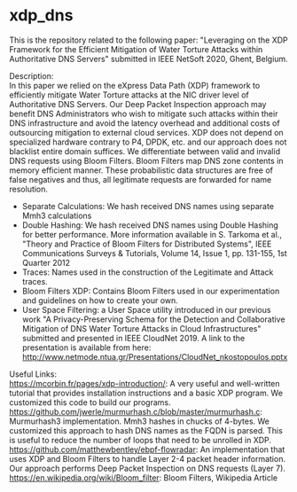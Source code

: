 # xdp_dns  
This is the repository related to the following paper: "Leveraging on the XDP Framework for the Efficient Mitigation of Water Torture Attacks within Authoritative DNS Servers" submitted in IEEE NetSoft 2020, Ghent, Belgium.  
  
Description:  
In this paper we relied on the eXpress Data Path (XDP) framework to efficiently mitigate Water Torture attacks at the NIC driver level of Authoritative DNS Servers. Our Deep Packet Inspection approach may benefit DNS Administrators who wish to mitigate such attacks within their DNS infrastructure and avoid the latency overhead and additional costs of outsourcing mitigation to external cloud services. XDP does not depend on specialized hardware contrary to P4, DPDK, etc. and our approach does not blacklist entire domain suffices. We differentiate between valid and invalid DNS requests using Bloom Filters. Bloom Filters map DNS zone contents in memory efficient manner. These probabilistic data structures are free of false negatives and thus, all legitimate requests are forwarded for name resolution.  
  
- Separate Calculations: We hash received DNS names using separate Mmh3 calculations  
- Double Hashing: We hash received DNS names using Double Hashing for better performance. More information available in S. Tarkoma et al., "Theory and Practice of Bloom Filters for Distributed Systems", IEEE Communications Surveys & Tutorials, Volume 14, Issue 1, pp. 131-155, 1st Quarter 2012  
- Traces: Names used in the construction of the Legitimate and Attack traces.  
- Bloom Filters XDP: Contains Bloom Filters used in our experimentation and guidelines on how to create your own.   
- User Space Filtering: a User Space utility introduced in our previous work "A Privacy-Preserving Schema for the Detection and Collaborative Mitigation of DNS Water Torture Attacks in Cloud Infrastructures" submitted and presented in IEEE CloudNet 2019. A link to the presentation is available from here: http://www.netmode.ntua.gr/Presentations/CloudNet_nkostopoulos.pptx  
  
Useful Links:  
https://mcorbin.fr/pages/xdp-introduction/: A very useful and well-written tutorial that provides installation instructions and a basic XDP program. We customized this code to build our programs.  
https://github.com/jwerle/murmurhash.c/blob/master/murmurhash.c: Murmurhash3 implementation. Mmh3 hashes in chucks of 4-bytes. We customized this approach to hash DNS names as the FQDN is parsed. This is useful to reduce the number of loops that need to be unrolled in XDP.  
https://github.com/matthewbentley/ebpf-flowradar: An implementation that uses XDP and Bloom Filters to handle Layer 2-4 packet header information. Our approach performs Deep Packet Inspection on DNS requests (Layer 7).  
https://en.wikipedia.org/wiki/Bloom_filter: Bloom Filters, Wikipedia Article  

